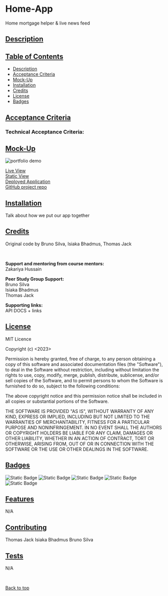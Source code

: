 # Home-App
Home mortgage helper & live news feed

## [Description](#description)



## [Table of Contents](#table-of-contents)

* [Description](#descrition)
* [Acceptance Criteria](#acceptance-criteria)
* [Mock-Up](#mock-up)
* [Installation](#installation)
* [Credits](#credits)
* [License](#license)
* [Badges](#badges)

## [Acceptance Criteria](#acceptance-criteria)



### Technical Acceptance Criteria:



## [Mock-Up](#mock-up)

![portfolio demo]()

[Live View]()
<br>
[Static View]()
<br>
[Deployed Application]()
<br>
[GitHub project repo]()

## [Installation](#installation)

Talk about how we put our app together

## [Credits](#credits)

Original code by Bruno Silva, Isiaka Bhadmus, Thomas Jack

<br>


**Support and mentoring from course mentors:**
<br>
Zakariya Hussain

**Peer Study Group Support:**
<br>
Bruno Silva
<br>
Isiaka Bhadmus
<br>
Thomas Jack

**Supporting links:** <br>
API DOCS + links 



## [License](#license)

MIT Licence

Copyright (c) <2023> <Home-App>

Permission is hereby granted, free of charge, to any person obtaining a copy
of this software and associated documentation files (the "Software"), to deal
in the Software without restriction, including without limitation the rights
to use, copy, modify, merge, publish, distribute, sublicense, and/or sell
copies of the Software, and to permit persons to whom the Software is
furnished to do so, subject to the following conditions:

The above copyright notice and this permission notice shall be included in all
copies or substantial portions of the Software.

THE SOFTWARE IS PROVIDED "AS IS", WITHOUT WARRANTY OF ANY KIND, EXPRESS OR IMPLIED, INCLUDING BUT NOT LIMITED TO THE WARRANTIES OF MERCHANTABILITY, FITNESS FOR A PARTICULAR PURPOSE AND NONINFRINGEMENT. IN NO EVENT SHALL THE AUTHORS OR COPYRIGHT HOLDERS BE LIABLE FOR ANY CLAIM, DAMAGES OR OTHER LIABILITY, WHETHER IN AN ACTION OF CONTRACT, TORT OR OTHERWISE, ARISING FROM, OUT OF OR IN CONNECTION WITH THE SOFTWARE OR THE USE OR OTHER DEALINGS IN THE SOFTWARE.

## [Badges](#badges)

![Static Badge](https://img.shields.io/badge/JavaScript_50%25-orange)
![Static Badge](https://img.shields.io/badge/HTML_5%25-blue)
![Static Badge](https://img.shields.io/badge/CSS_10%25-Green)
![Static Badge](https://img.shields.io/badge/jQuery_25%25-yellow)
![Static Badge](https://img.shields.io/badge/Bootstrap_10%25-purple)

## [Features](#features)

N/A

## [Contributing](#contributing)

Thomas Jack
Isiaka Bhadmus
Bruno Silva

## [Tests](#tests)

N/A

<br>

[Back to top](#top)